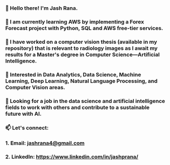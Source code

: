 ### 👋 Hello there! I'm Jash Rana.
### 🔭 I am currently learning AWS by implementing a Forex Forecast project with Python, SQL and AWS free-tier services.
### 🌱 I have worked on a computer vision thesis (available in my repository) that is relevant to radiology images as I await my results for a Master's degree in Computer Science—Artificial Intelligence.
### 👀 Interested in Data Analytics, Data Science, Machine Learning, Deep Learning, Natural Language Processing, and Computer Vision areas.
### 👯 Looking for a job in the data science and artificial intelligence fields to work with others and contribute to a sustainable future with AI.
### 📫 Let's connect: 
  ###      1. Email: jashrana4@gmail.com
  ###      2. LinkedIn: https://www.linkedin.com/in/jashprana/
<!--
**jashrana/jashrana** is a ✨ _special_ ✨ repository because its `README.md` (this file) appears on your GitHub profile.

Here are some ideas to get you started:

- 🔭 I’m currently working on ...
- 🌱 I’m currently learning ...
- 👯 I’m looking to collaborate on ...
- 🤔 I’m looking for help with ...
- 💬 Ask me about ...
- 📫 How to reach me: ...
- 😄 Pronouns: ...
- ⚡ Fun fact: ...
-->
